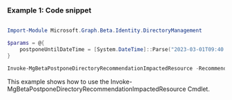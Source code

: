### Example 1: Code snippet

```powershell

Import-Module Microsoft.Graph.Beta.Identity.DirectoryManagement

$params = @{
	postponeUntilDateTime = [System.DateTime]::Parse("2023-03-01T09:40:39.0420371Z")
}

Invoke-MgBetaPostponeDirectoryRecommendationImpactedResource -RecommendationId $recommendationId -ImpactedResourceId $impactedResourceId -BodyParameter $params

```
This example shows how to use the Invoke-MgBetaPostponeDirectoryRecommendationImpactedResource Cmdlet.

